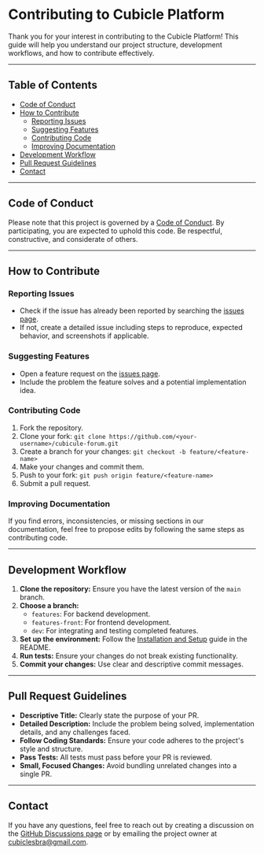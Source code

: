# Contributing to Cubicle Platform

Thank you for your interest in contributing to the Cubicle Platform! This guide will help you understand our project structure, development workflows, and how to contribute effectively.

---

## Table of Contents

- [Code of Conduct](#code-of-conduct)
- [How to Contribute](#how-to-contribute)
  - [Reporting Issues](#reporting-issues)
  - [Suggesting Features](#suggesting-features)
  - [Contributing Code](#contributing-code)
  - [Improving Documentation](#improving-documentation)
- [Development Workflow](#development-workflow)
- [Pull Request Guidelines](#pull-request-guidelines)
- [Contact](#contact)

---

## Code of Conduct

Please note that this project is governed by a [Code of Conduct](CODE_OF_CONDUCT.md). By participating, you are expected to uphold this code. Be respectful, constructive, and considerate of others.

---

## How to Contribute

### Reporting Issues
- Check if the issue has already been reported by searching the [issues page](https://github.com/ohdoglas/cubicule-forum/issues).
- If not, create a detailed issue including steps to reproduce, expected behavior, and screenshots if applicable.

### Suggesting Features
- Open a feature request on the [issues page](https://github.com/ohdoglas/cubicule-forum/issues).
- Include the problem the feature solves and a potential implementation idea.

### Contributing Code
1. Fork the repository.
2. Clone your fork: `git clone https://github.com/<your-username>/cubicule-forum.git`
3. Create a branch for your changes: `git checkout -b feature/<feature-name>`
4. Make your changes and commit them.
5. Push to your fork: `git push origin feature/<feature-name>`
6. Submit a pull request.

### Improving Documentation
If you find errors, inconsistencies, or missing sections in our documentation, feel free to propose edits by following the same steps as contributing code.

---

## Development Workflow

1. **Clone the repository:** Ensure you have the latest version of the `main` branch.
2. **Choose a branch:**
   - `features`: For backend development.
   - `features-front`: For frontend development.
   - `dev`: For integrating and testing completed features.
3. **Set up the environment:** Follow the [Installation and Setup](README.md#installation-and-setup) guide in the README.
4. **Run tests:** Ensure your changes do not break existing functionality.
5. **Commit your changes:** Use clear and descriptive commit messages.

---

## Pull Request Guidelines

- **Descriptive Title:** Clearly state the purpose of your PR.
- **Detailed Description:** Include the problem being solved, implementation details, and any challenges faced.
- **Follow Coding Standards:** Ensure your code adheres to the project's style and structure.
- **Pass Tests:** All tests must pass before your PR is reviewed.
- **Small, Focused Changes:** Avoid bundling unrelated changes into a single PR.

---

## Contact

If you have any questions, feel free to reach out by creating a discussion on the [GitHub Discussions page](https://github.com/ohdoglas/cubicule-forum/discussions) or by emailing the project owner at [cubiclesbra@gmail.com](mailto:cubiclesbra@gmail.com).

